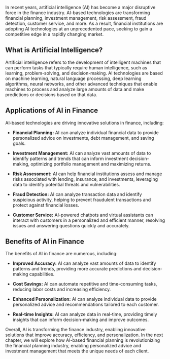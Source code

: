 
In recent years, artificial intelligence (AI) has become a major disruptive force in the finance industry. AI-based technologies are transforming financial planning, investment management, risk assessment, fraud detection, customer service, and more. As a result, financial institutions are adopting AI technologies at an unprecedented pace, seeking to gain a competitive edge in a rapidly changing market.

What is Artificial Intelligence?
--------------------------------

Artificial intelligence refers to the development of intelligent machines that can perform tasks that typically require human intelligence, such as learning, problem-solving, and decision-making. AI technologies are based on machine learning, natural language processing, deep learning algorithms, neural networks, and other advanced techniques that enable machines to process and analyze large amounts of data and make predictions or decisions based on that data.

Applications of AI in Finance
-----------------------------

AI-based technologies are driving innovative solutions in finance, including:

* **Financial Planning:** AI can analyze individual financial data to provide personalized advice on investments, debt management, and saving goals.

* **Investment Management:** AI can analyze vast amounts of data to identify patterns and trends that can inform investment decision-making, optimizing portfolio management and maximizing returns.

* **Risk Assessment:** AI can help financial institutions assess and manage risks associated with lending, insurance, and investments, leveraging data to identify potential threats and vulnerabilities.

* **Fraud Detection:** AI can analyze transaction data and identify suspicious activity, helping to prevent fraudulent transactions and protect against financial losses.

* **Customer Service:** AI-powered chatbots and virtual assistants can interact with customers in a personalized and efficient manner, resolving issues and answering questions quickly and accurately.

Benefits of AI in Finance
-------------------------

The benefits of AI in finance are numerous, including:

* **Improved Accuracy:** AI can analyze vast amounts of data to identify patterns and trends, providing more accurate predictions and decision-making capabilities.

* **Cost Savings:** AI can automate repetitive and time-consuming tasks, reducing labor costs and increasing efficiency.

* **Enhanced Personalization:** AI can analyze individual data to provide personalized advice and recommendations tailored to each customer.

* **Real-time Insights:** AI can analyze data in real-time, providing timely insights that can inform decision-making and improve outcomes.

Overall, AI is transforming the finance industry, enabling innovative solutions that improve accuracy, efficiency, and personalization. In the next chapter, we will explore how AI-based financial planning is revolutionizing the financial planning industry, enabling personalized advice and investment management that meets the unique needs of each client.
